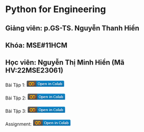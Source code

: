 # Python for Engineering
## Giảng viên: p.GS-TS. Nguyễn Thanh Hiền
## Khóa: MSE#11HCM
## Học viên: Nguyễn Thị Minh Hiền (Mã HV:22MSE23061)
Bài Tập 1: [<img src="https://github.com/HienNguyenMinh/PythonAssignment/blob/main/10-31-2022%2010-19-31%20PM.jpg">](https://colab.research.google.com/github/HienNguyenMinh/PythonAssignment/blob/main/BaiTap1.ipynb)
<br/><br/>
Bài Tập 2: [<img src="https://github.com/HienNguyenMinh/PythonAssignment/blob/main/10-31-2022%2010-19-31%20PM.jpg">](https://colab.research.google.com/github/HienNguyenMinh/PythonAssignment/blob/main/BaiTap2.ipynb)
<br/><br/>
Bài Tập 3: [<img src="https://github.com/HienNguyenMinh/PythonAssignment/blob/main/10-31-2022%2010-19-31%20PM.jpg">](https://colab.research.google.com/github/HienNguyenMinh/PythonAssignment/blob/main/BaiTap3.ipynb)
<br/><br/>
Assignment: [<img src="https://github.com/HienNguyenMinh/PythonAssignment/blob/main/10-31-2022%2010-19-31%20PM.jpg">](https://colab.research.google.com/github/HienNguyenMinh/PythonAssignment/blob/main/BaiTap4_Assignment.ipynb)
